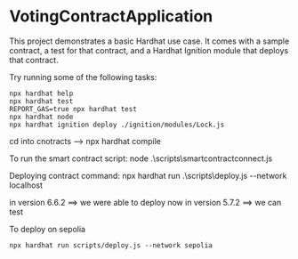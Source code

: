 # VotingContractApplication

This project demonstrates a basic Hardhat use case. It comes with a sample contract, a test for that contract, and a Hardhat Ignition module that deploys that contract.

Try running some of the following tasks:

```shell
npx hardhat help
npx hardhat test
REPORT_GAS=true npx hardhat test
npx hardhat node
npx hardhat ignition deploy ./ignition/modules/Lock.js
```


cd into cnotracts --> npx hardhat compile

To run the smart contract script:
node .\scripts\smartcontractconnect.js


Deploying contract command:
npx hardhat run .\scripts\deploy.js --network localhost


in version 6.6.2 ==> we were able to deploy
now in version 5.7.2 ==> we can test

To deploy on sepolia
```shell
npx hardhat run scripts/deploy.js --network sepolia

```
